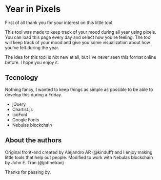 # Year in Pixels

First of all thank you for your interest on this little tool.

This tool was made to keep track of your mood during all year using pixels. You can load this page every day and select how you're feeling. The tool will keep track of your mood and give you some visualization about how you've felt during the year.

The idea for this tool is not new at all, but I've never seen this format online before. I hope you enjoy it.

## Tecnology
Nothing fancy, I wanted to keep things as simple as possible to be able to develop this during a Friday.

- jQuery
- Chartist.js
- IcoFont
- Google Fonts
- Nebulas blockchain

## About the authors
Original front-end created by Alejandro AR (@kinduff) and I enjoy making little tools that help out people.
Modified to work with Nebulas blockchain by John E. Tran (@johnetran)

Thanks for passing by.